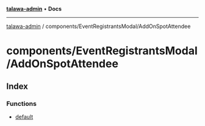 [**talawa-admin**](../../../README.md) • **Docs**

***

[talawa-admin](../../../modules.md) / components/EventRegistrantsModal/AddOnSpotAttendee

# components/EventRegistrantsModal/AddOnSpotAttendee

## Index

### Functions

- [default](functions/default.md)
